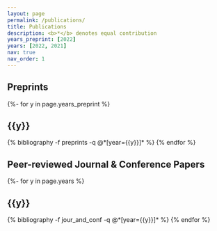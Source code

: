 ```yaml
---
layout: page
permalink: /publications/
title: Publications
description: <b>*</b> denotes equal contribution
years_preprint: [2022]
years: [2022, 2021]
nav: true
nav_order: 1
---
```

<article>
<div class="publications">
<h2 class="publ-cat">Preprints</h2>
{%- for y in page.years_preprint %}
  <h2 class="year">{{y}}</h2>
  {% bibliography -f preprints -q @*[year={{y}}]* %}
{% endfor %}
</div>

<div class="publications">
<h2 class="publ-cat">Peer-reviewed Journal & Conference Papers</h2>
{%- for y in page.years %}
  <h2 class="year">{{y}}</h2>
  {% bibliography -f jour_and_conf -q @*[year={{y}}]* %}
{% endfor %}
</div>
</article>
